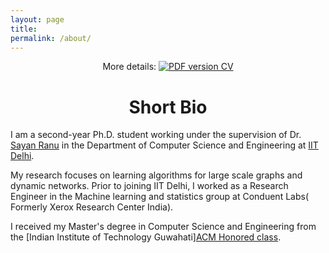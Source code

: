 ```yaml
---
layout: page
title: 
permalink: /about/
---
```


<p align="center">
    More details: 
    <a href="https://www.dropbox.com/s/mgwiep5aiesis9q/CV_Jingbo_Shang_20181125.pdf?dl=1">
        <img alt="PDF version CV" src="https://img.shields.io/badge/Curriculum Vitae-PDF-blue.svg">
    </a>
</p>


# <center>Short Bio</center>

I am a second-year Ph.D. student working under the supervision of Dr. [Sayan Ranu](http://www.cse.iitd.ac.in/~sayan/) in the Department of Computer Science and Engineering at [IIT Delhi](https:cse.iitd.ac.in).

My research focuses on learning algorithms for large scale graphs and dynamic networks.
Prior to joining IIT Delhi, I worked as a Research Engineer in the Machine learning and statistics group at Conduent Labs( Formerly Xerox Research Center India).

I received my Master's degree in Computer Science and Engineering from the [Indian Institute of Technology Guwahati][ACM Honored class](http://cse.iitd.ac.in).

